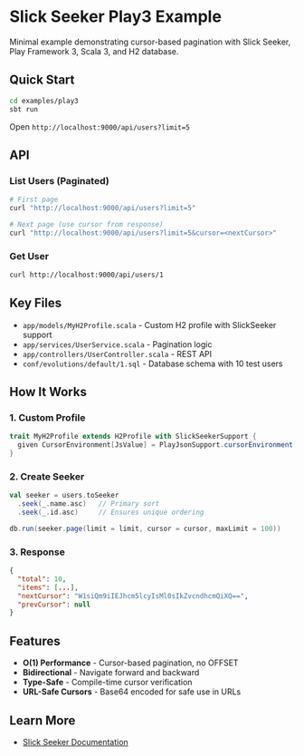 # Slick Seeker Play3 Example

Minimal example demonstrating cursor-based pagination with Slick Seeker, Play Framework 3, Scala 3, and H2 database.

## Quick Start

```bash
cd examples/play3
sbt run
```

Open `http://localhost:9000/api/users?limit=5`

## API

### List Users (Paginated)
```bash
# First page
curl "http://localhost:9000/api/users?limit=5"

# Next page (use cursor from response)
curl "http://localhost:9000/api/users?limit=5&cursor=<nextCursor>"
```

### Get User
```bash
curl http://localhost:9000/api/users/1
```

## Key Files

- `app/models/MyH2Profile.scala` - Custom H2 profile with SlickSeeker support
- `app/services/UserService.scala` - Pagination logic
- `app/controllers/UserController.scala` - REST API
- `conf/evolutions/default/1.sql` - Database schema with 10 test users

## How It Works

### 1. Custom Profile

```scala
trait MyH2Profile extends H2Profile with SlickSeekerSupport {
  given CursorEnvironment[JsValue] = PlayJsonSupport.cursorEnvironment(Base64Decorator())
}
```

### 2. Create Seeker

```scala
val seeker = users.toSeeker
  .seek(_.name.asc)   // Primary sort
  .seek(_.id.asc)     // Ensures unique ordering

db.run(seeker.page(limit = limit, cursor = cursor, maxLimit = 100))
```

### 3. Response

```json
{
  "total": 10,
  "items": [...],
  "nextCursor": "W1siQm9iIEJhcm5lcyIsMl0sIkZvcndhcmQiXQ==",
  "prevCursor": null
}
```

## Features

- **O(1) Performance** - Cursor-based pagination, no OFFSET
- **Bidirectional** - Navigate forward and backward
- **Type-Safe** - Compile-time cursor verification
- **URL-Safe Cursors** - Base64 encoded for safe use in URLs

## Learn More

- [Slick Seeker Documentation](https://devnico.github.io/slick-seeker)
